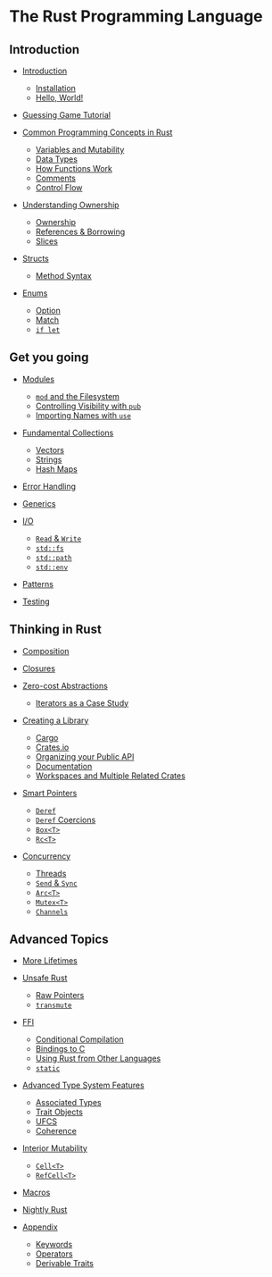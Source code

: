 # The Rust Programming Language

## Introduction

- [Introduction](ch01-00-introduction.md)
    - [Installation](ch01-01-installation.md)
    - [Hello, World!](ch01-02-hello-world.md)

- [Guessing Game Tutorial](ch02-00-guessing-game-tutorial.md)

- [Common Programming Concepts in Rust](ch03-00-common-programming-concepts-in-rust.md)
    - [Variables and Mutability](ch03-01-variables-and-mutability.md)
    - [Data Types](ch03-02-data-types.md)
    - [How Functions Work](ch03-03-how-functions-work.md)
    - [Comments](ch03-04-comments.md)
    - [Control Flow](ch03-05-control-flow.md)

- [Understanding Ownership](ch04-00-understanding-ownership.md)
    - [Ownership](ch04-01-ownership.md)
    - [References & Borrowing](ch04-02-references-and-borrowing.md)
    - [Slices](ch04-03-slices.md)

- [Structs](ch05-00-structs.md)
    - [Method Syntax](ch05-01-method-syntax.md)

- [Enums](ch06-00-enums.md)
    - [Option](ch06-01-option.md)
    - [Match](ch06-02-match.md)
    - [`if let`](ch06-03-if-let.md)

## Get you going

- [Modules](ch07-00-modules.md)
    - [`mod` and the Filesystem](ch07-01-mod-and-the-filesystem.md)
    - [Controlling Visibility with `pub`](ch07-02-controlling-visibility-with-pub.md)
    - [Importing Names with `use`](ch07-03-importing-names-with-use.md)

- [Fundamental Collections](ch08-00-fundamental-collections.md)
    - [Vectors](ch08-01-vectors.md)
    - [Strings](ch08-02-strings.md)
    - [Hash Maps](ch08-03-hash-maps.md)

- [Error Handling]()

- [Generics]()

- [I/O]()
    - [`Read` & `Write`]()
    - [`std::fs`]()
    - [`std::path`]()
    - [`std::env`]()

- [Patterns](chXX-patterns.md)

- [Testing]()

## Thinking in Rust

- [Composition]()

- [Closures]()

- [Zero-cost Abstractions]()
    - [Iterators as a Case Study]()

- [Creating a Library]()
    - [Cargo]()
    - [Crates.io]()
    - [Organizing your Public API](chYY-YY-public-api.md)
    - [Documentation](chYY-YY-documentation.md)
    - [Workspaces and Multiple Related Crates](chYY-YY-workspaces.md)

- [Smart Pointers]()
    - [`Deref`]()
    - [`Deref` Coercions]()
    - [`Box<T>`]()
    - [`Rc<T>`]()

- [Concurrency]()
    - [Threads]()
    - [`Send` & `Sync`]()
    - [`Arc<T>`]()
    - [`Mutex<T>`]()
    - [`Channels`]()

## Advanced Topics

- [More Lifetimes]()

- [Unsafe Rust]()
    - [Raw Pointers]()
    - [`transmute`]()

- [FFI]()
    - [Conditional Compilation]()
    - [Bindings to C]()
    - [Using Rust from Other Languages]()
    - [`static`]()

- [Advanced Type System Features]()
    - [Associated Types]()
    - [Trait Objects]()
    - [UFCS]()
    - [Coherence]()

- [Interior Mutability]()
    - [`Cell<T>`]()
    - [`RefCell<T>`]()

- [Macros]()

- [Nightly Rust]()

- [Appendix](appendix-00.md)
    - [Keywords](appendix-01-keywords.md)
    - [Operators](appendix-02-operators.md)
    - [Derivable Traits](appendix-03-derivable-traits.md)
